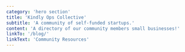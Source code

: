 ```yaml
---
category: 'hero section'
title: 'Kindly Ops Collective'
subtitle: 'A community of self-funded startups.'
content: 'A directory of our community members small businesses!'
linkTo: '/blog/'
linkText: 'Community Resources'
---
```


